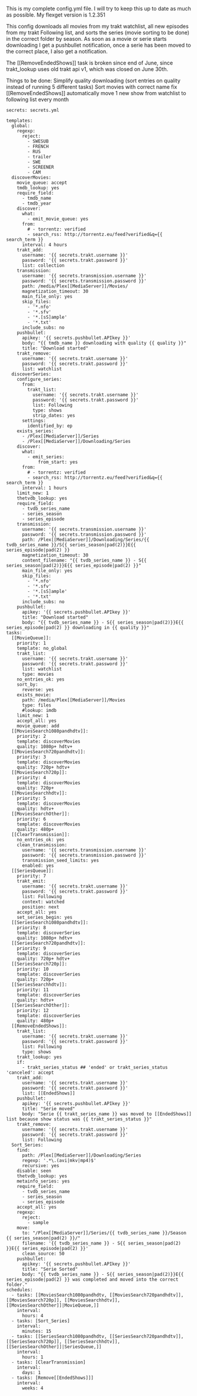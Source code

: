 This is my complete config.yml file. I will try to keep this up to date as much as possible.
My flexget version is 1.2.351

This config downloads all movies from my trakt watchlist, all new episodes from my trakt Following list, and sorts the series (movie sorting to be done) in the correct folder by season.
As soon as a movie or serie starts downloading I get a pushbullet notification, once a serie has been moved to the correct place, I also get a notification.

The [[RemoveEndedShows]] task is broken since end of June, since trakt_lookup uses old trakt api v1, which was closed on June 30th.

Things to be done: Simplify quality downloading (sort entries on quality instead of running 5 different tasks)
Sort movies with correct name
fix [[RemoveEndedShows]]
automatically move 1 new show from watchlist to following list every month


    secrets: secrets.yml
    
    templates:
      global:
        regexp:
          reject: 
            - SWESUB
            - FRENCH
            - RUS
            - trailer
            - SWE
            - SCREENER
            - CAM
      discoverMovies:
        movie_queue: accept
        tmdb_lookup: yes
        require_field:
          - tmdb_name
          - tmdb_year
        discover:
          what: 
            - emit_movie_queue: yes
          from:
            # - torrentz: verified
            - search_rss: http://torrentz.eu/feed?verified&q={{ search_term }}
          interval: 4 hours
        trakt_add:
          username: '{{ secrets.trakt.username }}'
          password: '{{ secrets.trakt.password }}'
          list: collection
        transmission:
          username: '{{ secrets.transmission.username }}'
          password: '{{ secrets.transmission.password }}'
          path: /media/Plex[[MediaServer]]/Movies/
          magnetization_timeout: 30
          main_file_only: yes
          skip_files:
            - '*.nfo'
            - '*.sfv'
            - '*.[sS]ample'
            - '*.txt'
          include_subs: no
        pushbullet:
          apikey: '{{ secrets.pushbullet.APIkey }}'
          body: "{{ tmdb_name }} downloading with quality {{ quality }}"
          title: "Download started"
        trakt_remove:
          username: '{{ secrets.trakt.username }}'
          password: '{{ secrets.trakt.password }}'
          list: watchlist
      discoverSeries:
        configure_series:
          from:
            trakt_list:
              username: '{{ secrets.trakt.username }}'
              password: '{{ secrets.trakt.password }}'
              list: Following
              type: shows
              strip_dates: yes
          settings:
            identified_by: ep
        exists_series:
          - /Plex[[MediaServer]]/Series
          - /Plex[[MediaServer]]/Downloading/Series
        discover:
          what:
            - emit_series:
                from_start: yes
          from:
            # - torrentz: verified
            - search_rss: http://torrentz.eu/feed?verified&q={{ search_term }}
          interval: 1 hours
        limit_new: 1
        thetvdb_lookup: yes
        require_field:
          - tvdb_series_name
          - series_season
          - series_episode
        transmission:
          username: '{{ secrets.transmission.username }}'
          password: '{{ secrets.transmission.password }}'
          path: /Plex[[MediaServer]]/Downloading/Series/{{ tvdb_series_name }}/S{{ series_season|pad(2)}}E{{ series_episode|pad(2) }}
          magnetization_timeout: 30
          content_filename: "{{ tvdb_series_name }} - S{{ series_season|pad(2)}}E{{ series_episode|pad(2) }}"
          main_file_only: yes
          skip_files:
            - '*.nfo'
            - '*.sfv'
            - '*.[sS]ample'
            - '*.txt'
          include_subs: no
        pushbullet:
          apikey: '{{ secrets.pushbullet.APIkey }}'
          title: "Download started"
          body: "{{ tvdb_series_name }} - S{{ series_season|pad(2)}}E{{ series_episode|pad(2) }} downloading in {{ quality }}"
    tasks:
      [[MovieQueue]]:
        priority: 1
        template: no_global
        trakt_list:
          username: '{{ secrets.trakt.username }}'
          password: '{{ secrets.trakt.password }}'
          list: watchlist
          type: movies
        no_entries_ok: yes
        sort_by:
          reverse: yes
        exists_movie:
          path: /media/Plex[[MediaServer]]/Movies
          type: files
          #lookup: imdb
        limit_new: 1
        accept_all: yes
        movie_queue: add
      [[MoviesSearch1080pandhdtv]]:
        priority: 2
        template: discoverMovies
        quality: 1080p+ hdtv+
      [[MoviesSearch720pandhdtv]]:
        priority: 3
        template: discoverMovies
        quality: 720p+ hdtv+
      [[MoviesSearch720p]]:
        priority: 4
        template: discoverMovies
        quality: 720p+
      [[MoviesSearchhdtv]]:
        priority: 5
        template: discoverMovies
        quality: hdtv+
      [[MoviesSearchOther]]:
        priority: 6
        template: discoverMovies
        quality: 480p+
      [[ClearTransmission]]:
        no_entries_ok: yes
        clean_transmission:
          username: '{{ secrets.transmission.username }}'
          password: '{{ secrets.transmission.password }}'
          transmission_seed_limits: yes
          enabled: yes 
      [[SeriesQueue]]:
        priority: 7
        trakt_emit:
          username: '{{ secrets.trakt.username }}'
          password: '{{ secrets.trakt.password }}'
          list: Following
          context: watched
          position: next
        accept_all: yes
        set_series_begin: yes
      [[SeriesSearch1080pandhdtv]]:
        priority: 8
        template: discoverSeries
        quality: 1080p+ hdtv+
      [[SeriesSearch720pandhdtv]]:
        priority: 9
        template: discoverSeries
        quality: 720p+ hdtv+
      [[SeriesSearch720p]]:
        priority: 10
        template: discoverSeries
        quality: 720p+
      [[SeriesSearchhdtv]]:
        priority: 11
        template: discoverSeries
        quality: hdtv+
      [[SeriesSearchOther]]:
        priority: 12
        template: discoverSeries
        quality: 480p+
      [[RemoveEndedShows]]:
        trakt_list:
          username: '{{ secrets.trakt.username }}'
          password: '{{ secrets.trakt.password }}'
          list: Following
          type: shows
        trakt_lookup: yes
        if:
          - trakt_series_status ## 'ended' or trakt_series_status 'canceled': accept
        trakt_add:
          username: '{{ secrets.trakt.username }}'
          password: '{{ secrets.trakt.password }}'
          list: [[EndedShows]]
        pushbullet:
          apikey: '{{ secrets.pushbullet.APIkey }}'
          title: "Serie moved"
          body: "Serie {{ trakt_series_name }} was moved to [[EndedShows]] list because show status was {{ trakt_series_status }}"
        trakt_remove:
          username: '{{ secrets.trakt.username }}'
          password: '{{ secrets.trakt.password }}'
          list: Following
      Sort_Series:
        find: 
          path: /Plex[[MediaServer]]/Downloading/Series
          regexp: '.*\.(avi|mkv|mp4)$'
          recursive: yes
        disable: seen
        thetvdb_lookup: yes
        metainfo_series: yes
        require_field:
          - tvdb_series_name
          - series_season
          - series_episode
        accept_all: yes
        regexp:
          reject:
            - sample
        move:
          to: "/Plex[[MediaServer]]/Series/{{ tvdb_series_name }}/Season {{ series_season|pad(2) }}/"
          filename: '{{ tvdb_series_name }} - S{{ series_season|pad(2) }}E{{ series_episode|pad(2) }}'
          clean_source: 50
        pushbullet:
          apikey: '{{ secrets.pushbullet.APIkey }}'
          title: "Serie Sorted"
          body: "{{ tvdb_series_name }} - S{{ series_season|pad(2)}}E{{ series_episode|pad(2) }} was completed and moved into the correct folder." 
    schedules:
      - tasks: [[MoviesSearch1080pandhdtv, [[MoviesSearch720pandhdtv]], [[MoviesSearch720p]], [[MoviesSearchhdtv]], [[MoviesSearchOther]]|MovieQueue,]]
        interval:
          hours: 4
      - tasks: [Sort_Series]
        interval:
          minutes: 15
      - tasks: [[SeriesSearch1080pandhdtv, [[SeriesSearch720pandhdtv]], [[SeriesSearch720p]], [[SeriesSearchhdtv]], [[SeriesSearchOther]]|SeriesQueue,]]
        interval:
          hours: 1
      - tasks: [ClearTransmission]
        interval:
          days: 1
      - tasks: [Remove[[EndedShows]]]
        interval:
          weeks: 4

